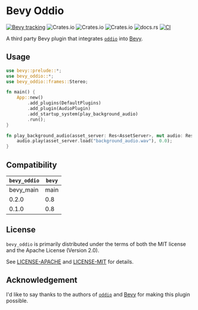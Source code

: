 # Bevy Oddio

[![Bevy tracking](https://img.shields.io/badge/Bevy%20tracking-main-lightblue)](https://github.com/bevyengine/bevy/blob/main/docs/plugins_guidelines.md#main-branch-tracking) ![Crates.io](https://img.shields.io/crates/d/bevy_oddio) ![Crates.io](https://img.shields.io/crates/l/bevy_oddio) ![Crates.io](https://img.shields.io/crates/v/bevy_oddio) ![docs.rs](https://img.shields.io/docsrs/bevy_oddio) [![CI](https://github.com/harudagondi/bevy_oddio/actions/workflows/rust.yml/badge.svg)](https://github.com/harudagondi/bevy_oddio/actions/workflows/rust.yml)

A third party Bevy plugin that integrates [`oddio`] into [Bevy].

[`oddio`]: https://github.com/Ralith/oddio
[Bevy]: https://github.com/bevyengine/bevy

## Usage

```rust no_run
use bevy::prelude::*;
use bevy_oddio::*;
use bevy_oddio::frames::Stereo;

fn main() {
    App::new()
        .add_plugins(DefaultPlugins)
        .add_plugin(AudioPlugin)
        .add_startup_system(play_background_audio)
        .run();
}

fn play_background_audio(asset_server: Res<AssetServer>, mut audio: ResMut<Audio<Stereo>>) {
    audio.play(asset_server.load("background_audio.wav"), 0.0);
}
```

## Compatibility

| `bevy_oddio`  | `bevy` |
| ------------- | ------ |
| bevy_main     | main   |
| 0.2.0         | 0.8    |
| 0.1.0         | 0.8    |

## License

`bevy_oddio` is primarily distributed under the terms of both the MIT license
and the Apache License (Version 2.0).

See [LICENSE-APACHE](LICENSE-APACHE) and [LICENSE-MIT](LICENSE-MIT) for details.

## Acknowledgement

I'd like to say thanks to the authors of [`oddio`] and [Bevy] for making this plugin possible.